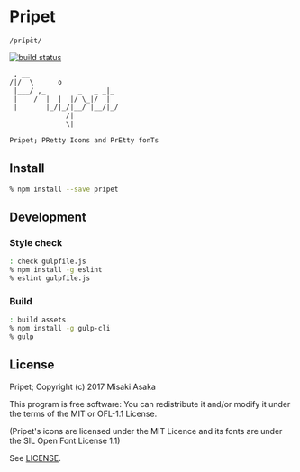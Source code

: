 # Pripet

`/prípɛ̀t/`

[![build status](
https://gitlab.com/misakirschtorte/pripet/badges/master/build.svg)](
https://gitlab.com/misakirschtorte/pripet/commits/master)

```txt
 , __
/|/  \      o
 |___/ ,_        _   _ _|_
 |    /  |  |  |/ \_|/  |
 |       |_/|_/|__/ |__/|_/
              /|
              \|

Pripet; PRetty Icons and PrEtty fonTs
```


## Install

```zsh
% npm install --save pripet
```


## Development

### Style check

```zsh
: check gulpfile.js
% npm install -g eslint
% eslint gulpfile.js
```

### Build

```zsh
: build assets
% npm install -g gulp-cli
% gulp
```


## License

Pripet; Copyright (c) 2017 Misaki Asaka

This program is free software: You can redistribute it and/or modify it
under the terms of the MIT or OFL-1.1 License.

(Pripet's icons are licensed under the MIT Licence and its fonts are under
the SIL Open Font License 1.1)

See [LICENSE](LICENSE).
